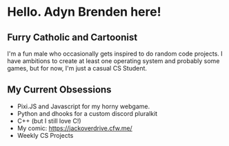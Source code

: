 # Hello. Adyn Brenden here!
## Furry Catholic and Cartoonist
I'm a fun male who occasionally gets inspired to do random code projects. I have ambitions to create at least one operating system and probably some games, but for now, I'm just a casual CS Student.
## My Current Obsessions
- Pixi.JS and Javascript for my horny webgame.
- Python and dhooks for a custom discord pluralkit
- C++ (but I still love C!)
- My comic: https://jackoverdrive.cfw.me/
- Weekly CS Projects

<!---
adynbrenden/adynbrenden is a ✨ special ✨ repository because its `README.md` (this file) appears on your GitHub profile.
You can click the Preview link to take a look at your changes.
--->
